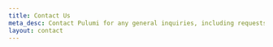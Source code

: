 ```yaml
---
title: Contact Us
meta_desc: Contact Pulumi for any general inquiries, including requests for pricing, support, or training.
layout: contact
---
```

